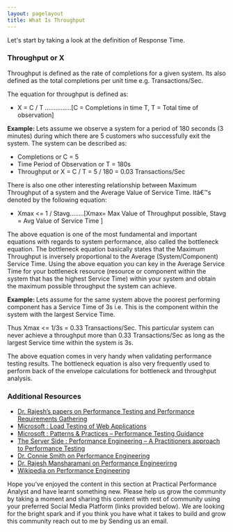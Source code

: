 ```yaml
---
layout: pagelayout
title: What Is Throughput
---
```


Let's start by taking a look at the definition of Response Time. 

### Throughput or X

Throughput is defined as the rate of completions for a given system. Its also defined as the total completions per unit time e.g. Transactions/Sec.

The equation for throughput is defined as:

<p align="center">
  <ul>
    <li>
      X = C / T ...............[C = Completions in time T, T = Total time of observation]
    </li>
  </ul>
  
  <p>
    <strong>Example: </strong>Lets assume we observe a system for a period of 180 seconds (3 minutes) during which there are 5 customers who successfully exit the system. The system can be described as:
  </p>
  
  <ul>
    <li>
      Completions or C = 5
    </li>
    <li>
      Time Period of Observation or T = 180s
    </li>
    <li>
      Throughput or X = C / T = 5 / 180 = 0.03 Transactions/Sec
    </li>
  </ul>
  
  <p>
    There is also one other interesting relationship between Maximum Throughput of a system and the Average Value of Service Time. Itâ€™s denoted by the following equation:
  </p>
  
  <ul>
    <li>
      Xmax <= 1 / Stavg........[Xmax= Max Value of Throughput possible, Stavg = Avg Value of Service Time ]
    </li>
  </ul>
  
  <p>
    The above equation is one of the most fundamental and important equations with regards to system performance, also called the bottleneck equation. The bottleneck equation basically states that the Maximum Throughput is inversely proportional to the Average (System/Component) Service Time. Using the above equation you can key in the Average Service Time for your bottleneck resource (resource or component within the system that has the highest Service Time) within your system and obtain the maximum possible throughput the system can achieve.
  </p>
  
  <p>
    <strong>Example: </strong>Lets assume for the same system above the poorest performing component has a Service Time of 3s i.e. This is the component within the system with the largest Service Time.
  </p>
  
  <p>
    Thus Xmax <= 1/3s = 0.33 Transactions/Sec. This particular system can never achieve a throughput more than 0.33 Transactions/Sec as long as the largest Service time within the system is 3s.
  </p>
  
  <p>
    The above equation comes in very handy when validating performance testing results. The bottleneck equation is also very frequently used to perform back of the envelope calculations for bottleneck and throughput analysis.
  </p>


### Additional Resources

* [Dr. Rajesh’s papers on Performance Testing and Performance Requirements Gathering](https://sites.google.com/site/swperfengg/)
* [Microsoft : Load Testing of Web Applications](http://msdn.microsoft.com/en-us/library/bb924372.aspx)
* [Microsoft : Patterns & Practices – Performance Testing Guidance](http://perftesting.codeplex.com/wikipage?title=How%20To:%20Model%20the%20Workload%20for%20Web%20Applications)
* [The Server Side : Performance Engineering – A Practitioners approach to Performance Testing](http://www.theserverside.com/news/1363731/Performance-Engineering-a-Practitioners-Approach-to-Performance-Testing)
* [Dr. Connie Smith on Performance Engineering](http://www.perfeng.com)
* [Dr. Rajesh Mansharamani on Performance Engineerirng](https://sites.google.com/site/swperfengg/home)
* [Wikipedia on Performance Engineering](http://en.wikipedia.org/wiki/Performance_engineering)

Hope you’ve enjoyed the content in this section at Practical Performance Analyst and have learnt something new. Please help us grow the community by taking a moment and sharing this content with rest of community using your preferred Social Media Platform (links provided below). We are looking for the bright spark and if you think you have what it takes to build and grow this community reach out to me by Sending us an email. 

